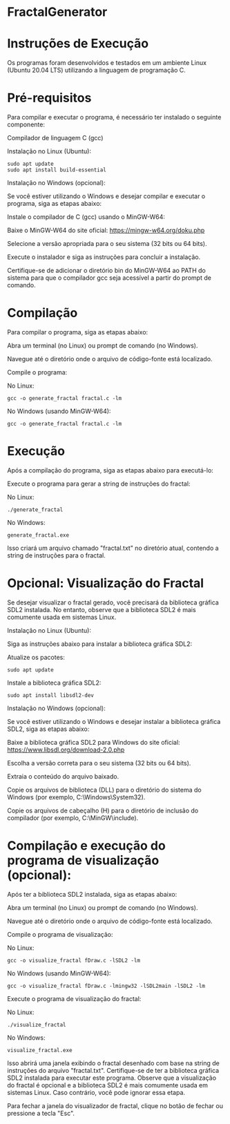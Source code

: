 # FractalGenerator
# Instruções de Execução

Os programas foram desenvolvidos e testados em um ambiente Linux (Ubuntu 20.04 LTS) utilizando a linguagem de programação C.

# Pré-requisitos

Para compilar e executar o programa, é necessário ter instalado o seguinte componente:

Compilador de linguagem C (gcc)

Instalação no Linux (Ubuntu):

    sudo apt update
    sudo apt install build-essential
    
Instalação no Windows (opcional):

Se você estiver utilizando o Windows e desejar compilar e executar o programa, siga as etapas abaixo:

Instale o compilador de C (gcc) usando o MinGW-W64:

Baixe o MinGW-W64 do site oficial: https://mingw-w64.org/doku.php

Selecione a versão apropriada para o seu sistema (32 bits ou 64 bits).

Execute o instalador e siga as instruções para concluir a instalação.

Certifique-se de adicionar o diretório bin do MinGW-W64 ao PATH do sistema para que o compilador gcc seja acessível a partir do prompt de comando.

# Compilação

Para compilar o programa, siga as etapas abaixo:

Abra um terminal (no Linux) ou prompt de comando (no Windows).

Navegue até o diretório onde o arquivo de código-fonte está localizado.

Compile o programa:

No Linux:

    gcc -o generate_fractal fractal.c -lm
    
No Windows (usando MinGW-W64):

    gcc -o generate_fractal fractal.c -lm
    
# Execução

Após a compilação do programa, siga as etapas abaixo para executá-lo:

Execute o programa para gerar a string de instruções do fractal:

No Linux:

    ./generate_fractal
    
No Windows:

    generate_fractal.exe
    
Isso criará um arquivo chamado "fractal.txt" no diretório atual, contendo a string de instruções para o fractal.

# Opcional: Visualização do Fractal

Se desejar visualizar o fractal gerado, você precisará da biblioteca gráfica SDL2 instalada. No entanto, observe que a biblioteca SDL2 é mais comumente usada em sistemas Linux.

Instalação no Linux (Ubuntu):

Siga as instruções abaixo para instalar a biblioteca gráfica SDL2:

Atualize os pacotes:

    sudo apt update
    
Instale a biblioteca gráfica SDL2:

    sudo apt install libsdl2-dev
    
Instalação no Windows (opcional):

Se você estiver utilizando o Windows e desejar instalar a biblioteca gráfica SDL2, siga as etapas abaixo:

Baixe a biblioteca gráfica SDL2 para Windows do site oficial: https://www.libsdl.org/download-2.0.php

Escolha a versão correta para o seu sistema (32 bits ou 64 bits).

Extraia o conteúdo do arquivo baixado.

Copie os arquivos de biblioteca (DLL) para o diretório do sistema do Windows (por exemplo, C:\Windows\System32).

Copie os arquivos de cabeçalho (H) para o diretório de inclusão do compilador (por exemplo, C:\MinGW\include).

# Compilação e execução do programa de visualização (opcional):

Após ter a biblioteca SDL2 instalada, siga as etapas abaixo:

Abra um terminal (no Linux) ou prompt de comando (no Windows).

Navegue até o diretório onde o arquivo de código-fonte está localizado.

Compile o programa de visualização:

No Linux:

    gcc -o visualize_fractal fDraw.c -lSDL2 -lm
    
No Windows (usando MinGW-W64):

    gcc -o visualize_fractal fDraw.c -lmingw32 -lSDL2main -lSDL2 -lm
    
Execute o programa de visualização do fractal:

No Linux:

    ./visualize_fractal
    
No Windows:

    visualize_fractal.exe
    
Isso abrirá uma janela exibindo o fractal desenhado com base na string de instruções do arquivo "fractal.txt". Certifique-se de ter a biblioteca gráfica SDL2 instalada para executar este programa. Observe que a visualização do fractal é opcional e a biblioteca SDL2 é mais comumente usada em sistemas Linux. Caso contrário, você pode ignorar essa etapa.

Para fechar a janela do visualizador de fractal, clique no botão de fechar ou pressione a tecla "Esc".
